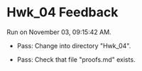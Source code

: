 # Hwk_04 Feedback

Run on November 03, 09:15:42 AM.

+ Pass: Change into directory "Hwk_04".

+ Pass: Check that file "proofs.md" exists.

